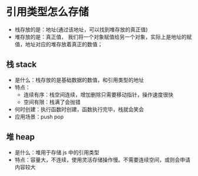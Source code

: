 # 引用类型怎么存储

- 栈存放的是：地址(通过该地址，可以找到堆存放的真正值)
- 堆存放的是：真正值，
  我们将一个对象赋值给另一个对象，实际上是地址的赋值，地址对应的堆存放着真正的数值；

## 栈 stack

- 是什么：栈存放的是基础数据的数值，和引用类型的地址
- 特点：
  - 连续有序：栈空间连续，增加删除只需要移动指针，操作速度很快
  - 空间有限：栈满了会抛错
- 何时创建：执行函数时创建，函数执行完毕，栈就会笑会
- 应用场景：push pop

## 堆 heap

- 是什么：堆用于存储 js 中的引用类型
- 特点：容量大，不连续，使用灵活存储操作慢。不需要连续空间，或则会申请内容较大
